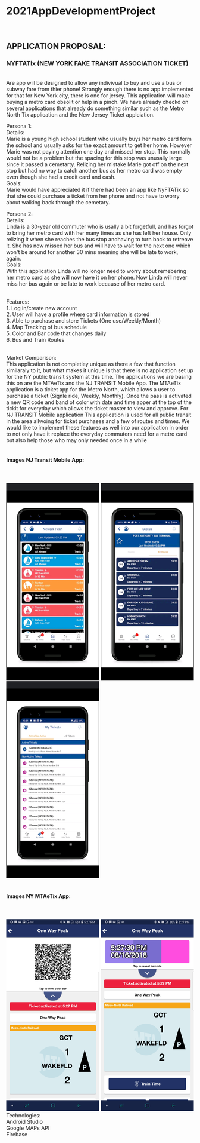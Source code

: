 # 2021AppDevelopmentProject
<br>
<h2>APPLICATION PROPOSAL: <h3>NYFTATix (NEW YORK FAKE TRANSIT ASSOCIATION TICKET)</h3></h2>
<p>

<br>
Are app will be designed to allow any indivivual to buy and use a bus or subway fare from thier phone! Strangly enough there is no app implemented for that for New York city, there is one for jersey. This application will make buying a metro card obsolit or help in a pinch. We have already checkd on several applications that already do something similar such as the Metro North Tix application and the New Jersey Ticket applciation.

<br>

Persona 1:
<br>
Details:<br>
   Marie is a young high school student who usually buys her metro card form the school and usually asks for the exact amount to get her home. However Marie was not paying attention one day and missed her stop. This normally would not be a problem but the spacing for this stop was unusally large since it passed a cemetarty. Relizing her mistake Marie got off on the next stop but had no way to catch another bus as her metro card was empty even though she had a credit card and cash.
   <br>
Goals:
<br>
    Marie would have appreciated it if there had been an app like NyFTATix so that she could purchase a ticket from her phone and not have to worry about walking back through the cemetary.
<br>

Persona 2:
<br>
Details:
<br>
 Linda is a 30-year old commuter who is usally a bit forgetfull, and has forgot to bring her metro card with her many times as she has left her house. Only relizing it when she reaches the bus stop andhaving to turn back to retreave it. She has now missed her bus and will have to wait for the next one which won't be around for another 30 mins meaning she will be late to work, again.
<br>
Goals:
<br>
 With this application Linda will no longer need to worry about remebering her metro card as she will now have it on her phone. Now Linda will never miss her bus again or be late to work because of her metro card.

<br>
Features: <br>
 1. Log in/create new account <br>
 2. User will have a profile where card information is stored <br>
 3. Able to purchase and store Tickets (One use/Weekly/Month)<br>
 4. Map Tracking of bus schedule <br>
 5. Color and Bar code that changes daily <br>
 6. Bus and Train Routes <br>
 <br>
 
Market Comparison: <br>
  This application is not completley unique as there a few that function similaraly to it, but what makes it unique is that there is no application set up for the NY public transit system at this time. The applications we are basing this on are the MTAeTix and the NJ TRANSIT Mobile App. The MTAeTix application is a ticket app for the Metro North, which allows a user to purchase a ticket (Signle ride, Weekly, Monthly). Once the pass is activated a new QR code and band of color with date and time apper at the top of the tickit for everyday which allows the ticket master to view and approve. For NJ TRANSIT Mobile application This application is used for all public transit in the area allwoing for ticket purchases and a few of routes and times. We would like to implement these features as well into our application in order to not only have it replace the everyday commuters need for a metro card but also help those who may only needed once in a while
<br>
<br>
  <h4>Images NJ Transit Mobile App:</h4> <br>
  <br>
  <img src = "Images/NJTransit1.jpg" width ="250">
  <img src = "Images/NJTransit2.jpg" width ="250">
  <img src = "Images/NJTransit3.jpg" width ="250">
  <br>
  <br>
  <h4>Images NY MTAeTix App:</h4> <br>
  <br>
  <img src = "Images/NYMetroEx1.jpg" width ="250">
  <img src = "Images/NYMetroEx2.jpg" width ="250">




<br>
Technologies: <br>
 Android Studio <br>
 Google MAPs API <br>
 Firebase <br>


</p>